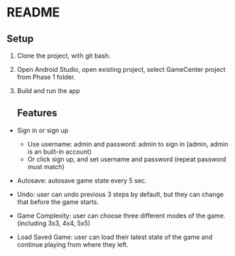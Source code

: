 # README

## Setup

1. Clone the project, with git bash.

2. Open Android Studio, open existing project, select GameCenter project from Phase 1 folder.

3. Build and run the app



   ## Features

* Sign in or sign up

  - Use username: admin and password: admin to sign in (admin, admin is an built-in account)
  - Or click sign up, and set username and password (repeat password must match)

* Autosave: autosave game state every 5 sec.

* Undo: user can undo previous 3 steps by default, but they can change that before the game starts.

* Game Complexity: user can choose three different modes of the game. (including 3x3, 4x4, 5x5)

* Load Saved Game: user can load their latest state of the game and continue playing from where they left.

   